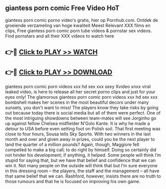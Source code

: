 ## giantess porn comic Free Video HoT 

giantess porn comic porno video's gratis, hier op Pornhub.com. Ontdek de groeiende verzameling van hoge kwaliteit Meest Relevant XXX films en clips,
Free giantess porn comic porn tube videos & pornstar sex videos. Find pornstars and all their XXX videos to watch here


## 👉🔴 [Click to PLAY >> WATCH](http://us.freeplayer.one?title=giantess_porn_comic&ref=16D)

## 👉🔴 [Click to PLAY >> DOWNLOAD](http://us.freeplayer.one?title=giantess_porn_comic&ref=16D)


giantess porn comic porn videos xxx hd sex xxx sexy Xvideo xnxx viral leaked video, is here to release all her secret porno clips and just for your eyes only! The glamorous giantess porn comic porn videos xxx hd sex xxx bombshell makes her scenes in the most beautiful decors under many sunsets, you don't want to miss! The players know they take risks by going out because today there is social media but all of them were perfect. One of the most intriguing showdowns between team-mates will see Jorginho go up against fellow Chelsea midfielder N'Golo Kante. It is why he made a detour to USA before even setting foot on Polish soil. That first meeting was close to four hours, Sousa tells Sky Sports. With two winners in the last month and over and given away in prizes, could you be the next player to land the quarter of a million pounds? Again, though, Maggiore felt compelled to make a big call; to do right by himself. Doing so certainly did not hinder his development; if anything, it helped. Some people will think I’m stupid for saying that, but we have that belief and confidence that we can win it. Not many people on the outside will think that but I’m sure everyone in this dressing room – the players, the staff and the management – all have that same belief that we can. Rashford, however, insists there are no truth to those rumours and that he is focused on improving his own game.